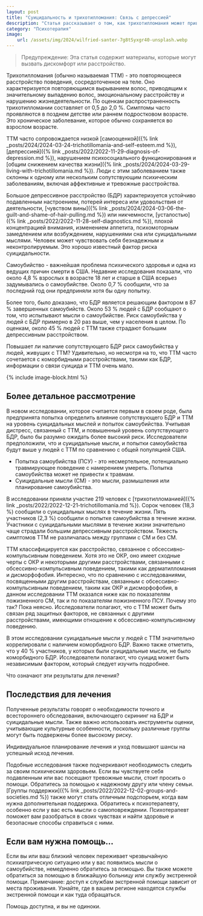 ```yaml
---
layout: post
title: "Суицидальность и трихотилломания: Связь с депрессией"
description: "Статья рассказывает о том, как трихотилломания может привести к суицидальным мыслям и самоубийству"
category: "Психотерапия"
image:
    url: /assets/img/2024/wilfried-santer-7g8tSyxgr40-unsplash.webp
---
```


>  Предупреждение: Эта статья содержит материалы, которые могут вызвать дискомфорт или расстройство.

Трихотилломания (обычно называемая ТТМ) - это повторяющееся расстройство поведения, сосредоточенное на теле. 
Оно характеризуется повторяющимся вырыванием волос, приводящим к значительному выпадению волос, эмоциональному 
расстройству и нарушению жизнедеятельности. По оценкам распространенность трихотилломании составляет от 0,5 до 2,0 %. 
Симптомы часто проявляются в позднем детстве или раннем подростковом возрасте. Это хроническое заболевание, которое обычно сохраняется во взрослом возрасте.

ТТМ часто сопровождается низкой [самооценкой]({% link _posts/2024/2024-03-24-trichotillomania-and-self-esteem.md %}), 
[депрессией]({% link _posts/2022/2022-11-29-diagnosis-of-depression.md %}),
нарушением психосоциального функционирования и [общим снижением качества жизни]({% link _posts/2024/2024-03-29-living-with-trichotillomania.md %}). 
Люди с этим заболеванием также склонны к одному или нескольким сопутствующим психическим 
заболеваниям, включая аффективные и тревожные расстройства.

Большое депрессивное расстройство (БДР) характеризуется устойчиво подавленным настроением, потерей интереса или 
удовольствия от деятельности, [чувством вины]({% link _posts/2024/2024-03-06-the-guilt-and-shame-of-hair-pulling.md %}) или никчемности, 
[усталостью]({% link _posts/2022/2022-11-28-self-diagnostics.md %}), плохой концентрацией внимания, изменением 
аппетита, психомоторным замедлением или возбуждением, нарушениями сна или суицидальными мыслями. Человек может 
чувствовать себя безнадежным и неконтролируемым. Это хорошо известный фактор риска суицидальности.

Самоубийство - важнейшая проблема психического здоровья и одна из ведущих причин смерти в США. Недавние исследования 
показали, что около 4,8 % взрослых в возрасте 18 лет и старше в США всерьез задумывались о самоубийстве. Около 0,7 % сообщили,
что за последний год они предприняли хотя бы одну попытку.

Более того, было доказано, что БДР является решающим фактором в 87 % завершенных самоубийств. Около 53 % людей с БДР 
сообщают о том, что испытывают мысли о самоубийстве. Риск самоубийства у людей с БДР примерно в 20 раз выше, 
чем у населения в целом. По оценкам, около 45 % людей с ТТМ также страдают большим депрессивным расстройством.

Повышает ли наличие сопутствующего БДР риск самоубийства у людей, живущих с ТТМ? Удивительно, но несмотря на то, что 
ТТМ часто сочетается с коморбидными расстройствами, такими как БДР, информации о связи суицида и ТТМ очень мало.

{% include image-block.html %}


## Более детальное рассмотрение

В новом исследовании, которое считается первым в своем роде, была предпринята попытка определить влияние сопутствующего 
БДР и ТТМ на уровень суицидальных мыслей и попыток самоубийства. Учитывая дистресс, связанный с ТТМ, и повышенный 
уровень сопутствующего БДР, было бы разумно ожидать более высокий риск. Исследователи предположили, что и суицидальные
мысли, и попытки самоубийства будут выше у людей с ТТМ по сравнению с общей популяцией США.

- Попытка самоубийства (ПСУ) - это несмертельное, потенциально травмирующее поведение с намерением умереть. Попытка самоубийства может не привести к травмам.
- Суицидальные мысли (СМ) - это мысли, размышления или планирование самоубийства.

В исследовании приняли участие 219 человек с [трихотилломанией]({% link _posts/2022/2022-12-21-trichotillomania.md %}). 
Сорок человек (18,3 %) сообщили о суицидальных мыслях в течение жизни. Пять участников (2,3 %) сообщили о попытке 
самоубийства в течение жизни. Участники с суицидальными мыслями в течение жизни значительно чаще страдали большим 
депрессивным расстройством. Тяжесть симптомов ТТМ не различалась между группами с СМ и без СМ.

ТТМ классифицируется как расстройство, связанное с обсессивно-компульсивным поведением. Хотя это не ОКР, оно имеет сходные 
черты с ОКР и некоторыми другими расстройствами, связанными с обсессивно-компульсивным поведением, такими как 
дерматилломания и дисморфофобия. Интересно, что по сравнению с исследованиями, посвященными другим расстройствам, 
связанным с обсессивно-компульсивным поведением, таким как ОКР и дисморфофобия, в данном исследовании ТТМ оказался ниже 
как по показателям пожизненного СМ, так и по показателям пожизненного ПСУ. Почему это так? Пока неясно. Исследователи 
полагают, что с ТТМ может быть связан ряд защитных факторов, не связанных с другими расстройствами, имеющими отношение к обсессивно-компульсивному поведению.

В этом исследовании суицидальные мысли у людей с ТТМ значительно коррелировали с наличием коморбидного БДР. Важно 
также отметить, что у 40 % участников, у которых были суицидальные мысли, не было коморбидного БДР. Исследователи 
полагают, что суицид может быть независимым фактором, который следует изучить подробнее.

Что означают эти результаты для лечения?

## Последствия для лечения

Полученные результаты говорят о необходимости точного и всестороннего обследования, включающего скрининг на
БДР и суицидальные мысли. Также важно использовать инструменты оценки, учитывающие культурные особенности,
поскольку различные группы могут быть подвержены более высокому риску.

Индивидуальное планирование лечения и уход повышают шансы на успешный исход лечения.

Подобные исследования также подчеркивают необходимость следить за своим психическим здоровьем. Если вы чувствуете 
себя подавленным или вас посещают тревожные мысли, стоит просить о помощи. Обратитесь за помощью к надежному другу 
или члену семьи. [Группы поддержки]({% link _posts/2022/2022-12-02-groups-and-societies.md %}) также могут стать отличным подспорьем,
когда вам нужна дополнительная поддержка. Обратитесь к психотерапевту, особенно если у вас есть мысли о самоповреждении. Психотерапевт поможет вам разобраться
в своих чувствах и найти здоровые и безопасные способы справиться с ними.

## Если вам нужна помощь…

Если вы или ваш близкий человек переживает чрезвычайную психиатрическую ситуацию или у вас появились мысли о самоубийстве, 
немедленно обратитесь за помощью. Вы также можете обратиться за помощью в ближайшую больницу или службу 
экстренной помощи. Примечание: доступ к службам экстренной помощи зависит от места проживания. Узнайте, 
где в вашем регионе находятся службы экстренной помощи и как туда обращаться.

Помощь доступна, и вы не одиноки.
